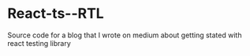 # React-ts--RTL
Source code for a blog that I wrote on medium about getting stated with react testing library
